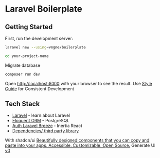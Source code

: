 # Laravel Boilerplate

## Getting Started

First, run the development server:

```bash
laravel new --using=vngne/boilerplate
```
```bash
cd your-project-name
```
Migrate database
```bash
composer run dev
```

Open [http://localhost:8000](http://localhost:8000) with your browser to see the result.
Use [Style Guide](https://ekovegeance.github.io/styleguide/coding/laravel) for Consistent Development 

## Tech Stack

- [Laravel](https://laravel.com/docs/12.x) - learn about Laravel
- [Eloquent ORM](https://laravel.com/docs/11.x/eloquent) - PostgreSQL
- [Auth Laravel Breeze](https://laravel.com/docs/12.x/starter-kits#laravel-breeze) - Inertia React
- [Dependencies/ third party library](https://github.com/ekovegeance/laravel-templates/blob/main/package.json)

With shadcn/ui [Beautifully designed components that you can copy and paste into your apps. Accessible. Customizable. Open Source.](https://ui.shadcn.com/) 
Generate UI [v0](https://v0.dev/https://v0.dev/)


